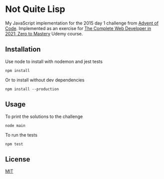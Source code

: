 # Not Quite Lisp

My JavaScript implementation for the 2015 day 1 challenge from [Advent of Code](https://adventofcode.com/2015/day/1). Implemented as an exercise for [The Complete Web Developer in 2021: Zero to Mastery](https://www.udemy.com/course/the-complete-web-developer-zero-to-mastery/) Udemy course.

## Installation

Use node to install with nodemon and jest tests

```shell
npm install
```

Or to install without dev dependencies

```shell
npm install --production
```

## Usage

To print the solutions to the challenge

```shell
node main
```

To run the tests

```shell
npm test
```

## License

[MIT](https://choosealicense.com/licenses/mit/)
